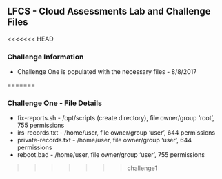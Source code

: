 ## LFCS - Cloud Assessments Lab and Challenge Files

<<<<<<< HEAD
### Challenge Information
* Challenge One is populated with the necessary files - 8/8/2017


=======
### Challenge One - File Details
* fix-reports.sh - /opt/scripts (create directory), file owner/group ‘root’, 755 permissions
* irs-records.txt - /home/user, file owner/group ‘user’, 644 permissions
* private-records.txt - /home/user, file owner/group ‘user’, 644 permissions
* reboot.bad - /home/user, file owner/group ‘user’, 755 permissions
>>>>>>> challenge1
